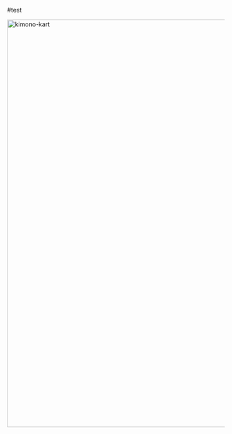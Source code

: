 #test

<img width="942" alt="kimono-kart" src="https://github.com/Mayank2508/Kimono-Kart-MERN-STACK/assets/92380236/51059018-d26d-440e-8d2a-452ad4654170">
